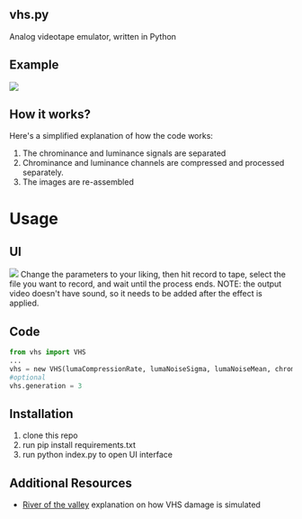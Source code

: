## vhs.py

Analog videotape emulator, written in Python
## Example
![](ezgif-2-3451c58aac.gif)
## How it works?

Here's a simplified explanation of how the code works:

1. The chrominance and luminance signals are separated
2. Chrominance and luminance channels are compressed and processed separately.
3. The images are re-assembled

# Usage
## UI
![](https://i.imgur.com/VK4E4A8.png)
Change the parameters to your liking, then hit record to tape, select the file you want to record, and wait until the process ends.
NOTE: the output video doesn't have sound, so it needs to be added after the effect is applied.
## Code
```python
from vhs import VHS
...
vhs = new VHS(lumaCompressionRate, lumaNoiseSigma, lumaNoiseMean, chromaCompressionRate, chromaNoiseIntensity, verticalBlur,horizontalBlur, borderSize)
#optional
vhs.generation = 3
```
## Installation
1. clone this repo
2. run pip install requirements.txt
3. run python index.py to open UI interface
## Additional Resources
- <a href="https://youtu.be/5gpZqF-UVzM">River of the valley</a> explanation on how VHS damage is simulated
